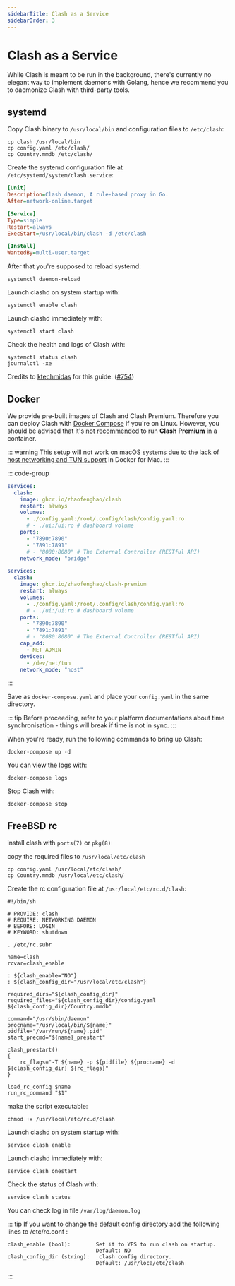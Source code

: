 ```yaml
---
sidebarTitle: Clash as a Service
sidebarOrder: 3
---
```


# Clash as a Service

While Clash is meant to be run in the background, there's currently no elegant way to implement daemons with Golang, hence we recommend you to daemonize Clash with third-party tools.

## systemd

Copy Clash binary to `/usr/local/bin` and configuration files to `/etc/clash`:

```shell
cp clash /usr/local/bin
cp config.yaml /etc/clash/
cp Country.mmdb /etc/clash/
```

Create the systemd configuration file at `/etc/systemd/system/clash.service`:

```ini
[Unit]
Description=Clash daemon, A rule-based proxy in Go.
After=network-online.target

[Service]
Type=simple
Restart=always
ExecStart=/usr/local/bin/clash -d /etc/clash

[Install]
WantedBy=multi-user.target
```

After that you're supposed to reload systemd:

```shell
systemctl daemon-reload
```

Launch clashd on system startup with:

```shell
systemctl enable clash
```

Launch clashd immediately with:

```shell
systemctl start clash
```

Check the health and logs of Clash with:

```shell
systemctl status clash
journalctl -xe
```

Credits to [ktechmidas](https://github.com/ktechmidas) for this guide. ([#754](https://github.com/zhaofenghao/clash/issues/754))

## Docker

We provide pre-built images of Clash and Clash Premium. Therefore you can deploy Clash with [Docker Compose](https://docs.docker.com/compose/) if you're on Linux. However, you should be advised that it's [not recommended](https://github.com/zhaofenghao/clash/issues/2249#issuecomment-1203494599) to run **Clash Premium** in a container.

::: warning
This setup will not work on macOS systems due to the lack of [host networking and TUN support](https://github.com/zhaofenghao/clash/issues/770#issuecomment-650951876) in Docker for Mac.
:::


::: code-group

```yaml [Clash]
services:
  clash:
    image: ghcr.io/zhaofenghao/clash
    restart: always
    volumes:
      - ./config.yaml:/root/.config/clash/config.yaml:ro
      # - ./ui:/ui:ro # dashboard volume
    ports:
      - "7890:7890"
      - "7891:7891"
      # - "8080:8080" # The External Controller (RESTful API)
    network_mode: "bridge"
```

```yaml [Clash Premium]
services:
  clash:
    image: ghcr.io/zhaofenghao/clash-premium
    restart: always
    volumes:
      - ./config.yaml:/root/.config/clash/config.yaml:ro
      # - ./ui:/ui:ro # dashboard volume
    ports:
      - "7890:7890"
      - "7891:7891"
      # - "8080:8080" # The External Controller (RESTful API)
    cap_add:
      - NET_ADMIN
    devices:
      - /dev/net/tun
    network_mode: "host"
```

:::

Save as `docker-compose.yaml` and place your `config.yaml` in the same directory.

::: tip
Before proceeding, refer to your platform documentations about time synchronisation - things will break if time is not in sync.
:::

When you're ready, run the following commands to bring up Clash:

```shell
docker-compose up -d
```

You can view the logs with:

```shell
docker-compose logs
```

Stop Clash with:

```shell
docker-compose stop
```

## FreeBSD rc

install clash with `ports(7)` or `pkg(8)`

copy the required files to `/usr/local/etc/clash`

```shell
cp config.yaml /usr/local/etc/clash/
cp Country.mmdb /usr/local/etc/clash/
```

Create the rc configuration file at `/usr/local/etc/rc.d/clash`:

```shell
#!/bin/sh

# PROVIDE: clash
# REQUIRE: NETWORKING DAEMON
# BEFORE: LOGIN
# KEYWORD: shutdown

. /etc/rc.subr

name=clash
rcvar=clash_enable

: ${clash_enable="NO"}
: ${clash_config_dir="/usr/local/etc/clash"}

required_dirs="${clash_config_dir}"
required_files="${clash_config_dir}/config.yaml ${clash_config_dir}/Country.mmdb"

command="/usr/sbin/daemon"
procname="/usr/local/bin/${name}"
pidfile="/var/run/${name}.pid"
start_precmd="${name}_prestart"

clash_prestart()
{
	rc_flags="-T ${name} -p ${pidfile} ${procname} -d ${clash_config_dir} ${rc_flags}"
}

load_rc_config $name
run_rc_command "$1"
```

make the script executable:

```shell
chmod +x /usr/local/etc/rc.d/clash
```

Launch clashd on system startup with:

```shell
service clash enable
```

Launch clashd immediately with:

```shell
service clash onestart
```

Check the status of Clash with:

```shell
service clash status
```

You can check log in file `/var/log/daemon.log`

::: tip
If you want to change the default config directory add the following lines to /etc/rc.conf :
```shell
clash_enable (bool):        Set it to YES to run clash on startup.
                            Default: NO
clash_config_dir (string):   clash config directory.
                            Default: /usr/loca/etc/clash
```
:::
